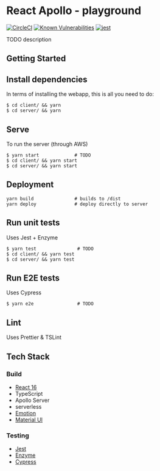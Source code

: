 # React Apollo - playground

[![CircleCI](https://circleci.com/gh/wmgregory/react-apollo/tree/develop.svg?style=svg)](https://circleci.com/gh/wmgregory/react-apollo/tree/develop)
[![Known Vulnerabilities](https://snyk.io/test/github/wmgregory/react-apollo/develop/badge.svg)](https://snyk.io/test/github/wmgregory/react-apollo/develop)
[![jest](https://facebook.github.io/jest/img/jest-badge.svg)](https://github.com/facebook/jest)

TODO description

## Getting Started

## Install dependencies

In terms of installing the webapp, this is all you need to do:

```
$ cd client/ && yarn
$ cd server/ && yarn
```

## Serve

To run the server (through AWS)

```
$ yarn start             # TODO
$ cd client/ && yarn start
$ cd server/ && yarn start
```

## Deployment

```
yarn build               # builds to /dist
yarn deploy              # deploy directly to server
```

## Run unit tests

Uses Jest + Enzyme

```
$ yarn test               # TODO
$ cd client/ && yarn test
$ cd server/ && yarn test
```

## Run E2E tests

Uses Cypress

```
$ yarn e2e                # TODO
```

## Lint

Uses Prettier & TSLint

## Tech Stack

### Build

- [React 16](https://reactjs.org/)
- TypeScript
- Apollo Server
- serverless
- [Emotion](https://emotion.sh)
- [Material UI](https://material-ui.com)

### Testing

- [Jest](https://jestjs.io/)
- [Enzyme](https://airbnb.io/enzyme/)
- [Cypress](https://www.cypress.io/)
